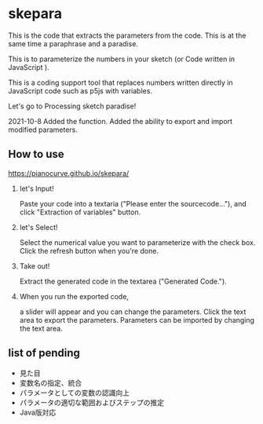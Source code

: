 # skepara

This is the code that extracts the parameters from the code. This is at the same time a paraphrase and a paradise.

This is to parameterize the numbers in your sketch (or Code written in JavaScript ).

This is a coding support tool that replaces numbers written directly in JavaScript code such as p5js with variables.

Let's go to Processing sketch paradise!


2021-10-8 Added the function.
Added the ability to export and import modified parameters.



## How to use

https://pianocurve.github.io/skepara/

1. let's Input!

   Paste your code into a textaria ("Please enter the sourcecode..."),
   and click "Extraction of variables" button.

2. let's Select!

   Select the numerical value you want to parameterize with the check box.
   Click the refresh button when you're done.

3. Take out!

   Extract the generated code in the textarea ("Generated Code.").

4. When you run the exported code, 

   a slider will appear and you can change the parameters.
   Click the text area to export the parameters. Parameters can be imported by changing the text area.


## list of pending

- 見た目
- 変数名の指定、統合
- パラメータとしての変数の認識向上
- パラメータの適切な範囲およびステップの推定
- Java版対応



